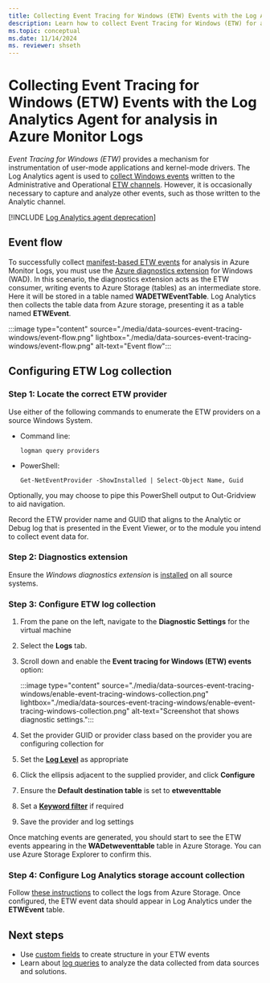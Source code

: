 ```yaml
---
title: Collecting Event Tracing for Windows (ETW) Events with the Log Analytics Agent for analysis in Azure Monitor Logs
description: Learn how to collect Event Tracing for Windows (ETW) for analysis in Azure Monitor Logs using the Log Analytics Agent
ms.topic: conceptual
ms.date: 11/14/2024
ms. reviewer: shseth
---
```


# Collecting Event Tracing for Windows (ETW) Events with the Log Analytics Agent for analysis in Azure Monitor Logs

*Event Tracing for Windows (ETW)* provides a mechanism for instrumentation of user-mode applications and kernel-mode drivers. The Log Analytics agent is used to [collect Windows events](./data-sources-windows-events.md) written to the Administrative and Operational [ETW channels](/windows/win32/wes/eventmanifestschema-channeltype-complextype). However, it is occasionally necessary to capture and analyze other events, such as those written to the Analytic channel.

[!INCLUDE [Log Analytics agent deprecation](includes/log-analytics-agent-deprecation.md)]

## Event flow

To successfully collect [manifest-based ETW events](/windows/win32/etw/about-event-tracing#types-of-providers) for analysis in Azure Monitor Logs, you must use the [Azure diagnostics extension](./diagnostics-extension-overview.md) for Windows (WAD). In this scenario, the diagnostics extension acts as the ETW consumer, writing events to Azure Storage (tables) as an intermediate store. Here it will be stored in a table named **WADETWEventTable**. Log Analytics then collects the table data from Azure storage, presenting it as a table named **ETWEvent**.

:::image type="content" source="./media/data-sources-event-tracing-windows/event-flow.png" lightbox="./media/data-sources-event-tracing-windows/event-flow.png" alt-text="Event flow":::

## Configuring ETW Log collection

### Step 1: Locate the correct ETW provider

Use either of the following commands to enumerate the ETW providers on a source Windows System.

* Command line:

    ```
    logman query providers
    ```

* PowerShell:

    ```
    Get-NetEventProvider -ShowInstalled | Select-Object Name, Guid
    ```

Optionally, you may choose to pipe this PowerShell output to Out-Gridview to aid navigation.

Record the ETW provider name and GUID that aligns to the Analytic or Debug log that is presented in the Event Viewer, or to the module you intend to collect event data for.

### Step 2: Diagnostics extension

Ensure the *Windows diagnostics extension* is [installed](./diagnostics-extension-windows-install.md#install-with-azure-portal) on all source systems.

### Step 3: Configure ETW log collection

1. From the pane on the left, navigate to the **Diagnostic Settings** for the virtual machine

1. Select the **Logs** tab.

1. Scroll down and enable the **Event tracing for Windows (ETW) events** option:

    :::image type="content" source="./media/data-sources-event-tracing-windows/enable-event-tracing-windows-collection.png" lightbox="./media/data-sources-event-tracing-windows/enable-event-tracing-windows-collection.png" alt-text="Screenshot that shows diagnostic settings.":::

1. Set the provider GUID or provider class based on the provider you are configuring collection for

1. Set the [**Log Level**](/windows/win32/etw/configuring-and-starting-an-event-tracing-session) as appropriate

1. Click the ellipsis adjacent to the supplied provider, and click **Configure**

1. Ensure the **Default destination table** is set to **etweventtable**

1. Set a [**Keyword filter**](/windows/win32/wes/defining-keywords-used-to-classify-types-of-events) if required

1. Save the provider and log settings

Once matching events are generated, you should start to see the ETW events appearing in the **WADetweventtable** table in Azure Storage. You can use Azure Storage Explorer to confirm this.

### Step 4: Configure Log Analytics storage account collection

Follow [these instructions](./diagnostics-extension-logs.md#collect-logs-from-azure-storage) to collect the logs from Azure Storage. Once configured, the ETW event data should appear in Log Analytics under the **ETWEvent** table.

## Next steps

* Use [custom fields](../logs/custom-fields.md) to create structure in your ETW events
* Learn about [log queries](../logs/log-query-overview.md) to analyze the data collected from data sources and solutions.
